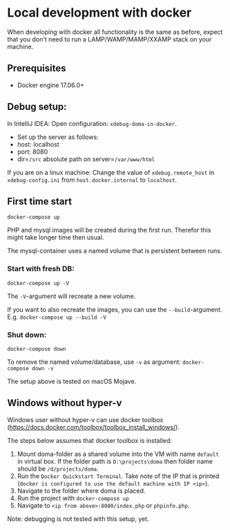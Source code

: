# Local development with docker

When developing with docker all functionality is the same as before, 
expect that you don't need to run a LAMP/WAMP/MAMP/XXAMP stack on your machine.

## Prerequisites
- Docker engine 17.06.0+


## Debug setup:
In IntelliJ IDEA: Open configuration: `xdebug-doma-in-docker`.
- Set up the server as follows:
- host: localhost
- port: 8080
- dir=`/src` absolute path on server=`/var/www/html`

If you are on a linux machine: 
Change the value of `xdebug.remote_host` in `xdebug-config.ini` 
from `host.docker.internal` to `localhost`.


## First time start
`docker-compose up`

PHP and mysql images will be created during the first run. Therefor this might take longer time then usual.

The mysql-container uses a named volume that is persistent between runs. 

### Start with fresh DB:
`docker-compose up -V`

The `-V`-argument will recreate a new volume.

If you want to also recreate the images, you can use the `--build`-argument. E.g. `docker-compose up --build -V`

### Shut down:
`docker-compose down`

To remove the named volume/database, use `-v` as argument: `docker-compose down -v` 


The setup above is tested on macOS Mojave.

## Windows without hyper-v
Windows user without hyper-v can use docker toolbox (https://docs.docker.com/toolbox/toolbox_install_windows/).

The steps below assumes that docker toolbox is installed:
1. Mount doma-folder as a shared volume into the VM with name `default` in virtual box. If the folder path is `D:\projects\doma` then folder name should be `/d/projects/doma`. 
1. Run the `Docker Quickstart Terminal`. Take note of the IP that is printed (`docker is configured to use the default machine with IP <ip>`).
1. Navigate to the folder where doma is placed.
1. Run the project with `docker-compose up`
1. Navigate to `<ip from above>:8080/index.php` or `phpinfo.php`.


Note: debugging is not tested with this setup, yet.